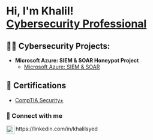 <h1>Hi, I'm Khalil! <br/a> <a href="https://www.linkedin.com/in/khalilsyed/">Cybersecurity Professional</a>
<h2>👨‍💻 Cybersecurity Projects:</h2>

- <b>Microsoft Azure: SIEM & SOAR Honeypot Project</b>
  - [Microsoft Azure: SIEM & SOAR](https://github.com/khalilsyed/MicrosoftAzureSentinal-SIEM-/tree/main)
 
<h2>🥇 Certifications </h2>
  
- [CompTIA Security+ ](https://www.linkedin.com/in/khalil-syed-025b69168/overlay/1706032048906/single-media-viewer/?profileId=ACoAACgJ5t0BlRA378VGIhtwR_KHyuCN3XuNkH8) 


<h3> 🤳 Connect with me</h3>

<img align="left" alt="khalilsyed | LinkedIn" width="22px" src="https://cdn.jsdelivr.net/npm/simple-icons@v3/icons/linkedin.svg" /> 
https://linkedin.com/in/khalilsyed



